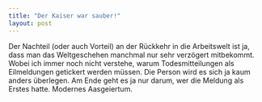 ```yaml
---
title: "Der Kaiser war sauber!"
layout: post
---
```


Der Nachteil (oder auch Vorteil) an der Rückkehr in die Arbeitswelt ist ja, dass man das Weltgeschehen manchmal nur sehr verzögert mitbekommt. Wobei ich immer noch nicht verstehe, warum Todesmitteilungen als Eilmeldungen getickert werden müssen. Die Person wird es sich ja kaum anders überlegen. Am Ende geht es ja nur darum, wer die Meldung als Erstes hatte. Modernes Aasgeiertum.